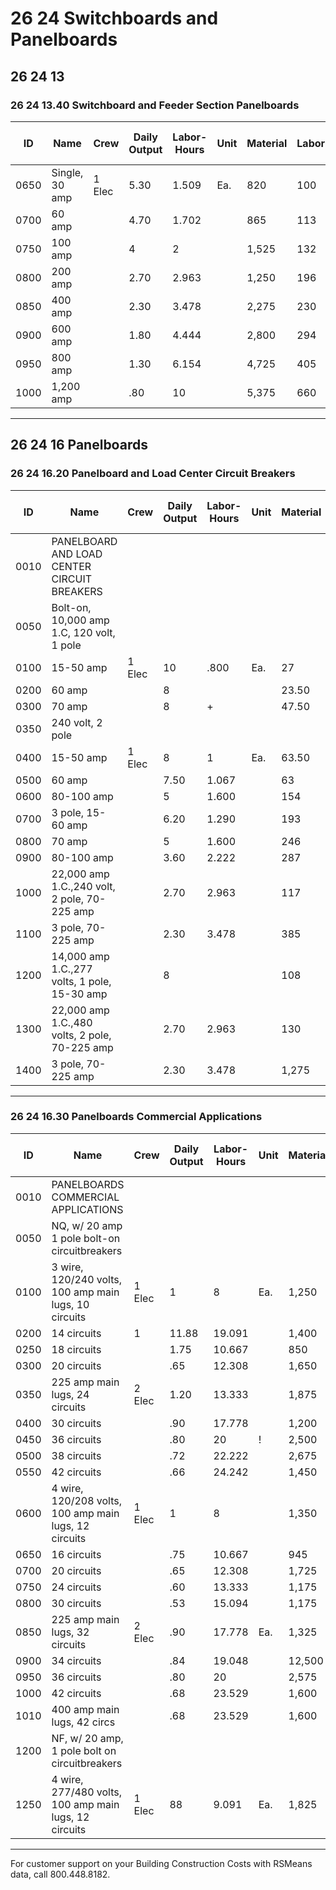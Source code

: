 # 26 24 Switchboards and Panelboards

## 26 24 13  
### 26 24 13.40 Switchboard and Feeder Section Panelboards

| ID   | Name                                                                 | Crew   | Daily Output | Labor-Hours | Unit | Material | Labor  | Equipment | Total | Total Incl O&P |
|------|----------------------------------------------------------------------|--------|--------------|-------------|------|----------|--------|-----------|-------|----------------|
| 0650 | Single, 30 amp                                                       | 1 Elec | 5.30         | 1.509       | Ea.  | 820      | 100    |           | 920   | 1,050          |
| 0700 | 60 amp                                                               |        | 4.70         | 1.702       |      | 865      | 113    |           | 978   | 1,125          |
| 0750 | 100 amp                                                              |        | 4            | 2           |      | 1,525    | 132    |           | 1,657 | 1,875          |
| 0800 | 200 amp                                                              |        | 2.70         | 2.963       |      | 1,250    | 196    |           | 1,446 | 1,675          |
| 0850 | 400 amp                                                              |        | 2.30         | 3.478       |      | 2,275    | 230    |           | 2,505 | 2,850          |
| 0900 | 600 amp                                                              |        | 1.80         | 4.444       |      | 2,800    | 294    |           | 3,094 | 3,500          |
| 0950 | 800 amp                                                              |        | 1.30         | 6.154       |      | 4,725    | 405    |           | 5,130 | 5,800          |
| 1000 | 1,200 amp                                                            |        | .80          | 10          |      | 5,375    | 660    |           | 6,035 | 6,875          |

---

## 26 24 16 Panelboards

### 26 24 16.20 Panelboard and Load Center Circuit Breakers

| ID    | Name                                                                 | Crew   | Daily Output | Labor-Hours | Unit | Material | Labor  | Equipment | Total | Total Incl O&P |
|-------|----------------------------------------------------------------------|--------|--------------|-------------|------|----------|--------|-----------|-------|----------------|
| 0010  | PANELBOARD AND LOAD CENTER CIRCUIT BREAKERS                          |        |              |             |      |          |        |           |       |                |
| 0050  | Bolt-on, 10,000 amp 1.C, 120 volt, 1 pole                            |        |              |             |      |          |        |           |       |                |
| 0100  | 15-50 amp                                                            | 1 Elec | 10           | .800        | Ea.  | 27       | 536    | 80        | 109   |                |
| 0200  | 60 amp                                                               |        | 8            |             |      | 23.50    |        | 89.50     | 125   |                |
| 0300  | 70 amp                                                               |        | 8            | +           |      | 47.50    |        | 113.50    | 151   |                |
| 0350  | 240 volt, 2 pole                                                     |        |              |             |      |          |        |           |       |                |
| 0400  | 15-50 amp                                                            | 1 Elec | 8            | 1           | Ea.  | 63.50    | 66     |           | 129.50| 169            |
| 0500  | 60 amp                                                               |        | 7.50         | 1.067       |      | 63       | 70.50  |           | 133.50| 174            |
| 0600  | 80-100 amp                                                           |        | 5            | 1.600       |      | 154      | 106    |           | 260   | 325            |
| 0700  | 3 pole, 15-60 amp                                                    |        | 6.20         | 1.290       |      | 193      | 85.50  |           | 278.50| 340            |
| 0800  | 70 amp                                                               |        | 5            | 1.600       |      | 246      | 106    |           | 352   | 430            |
| 0900  | 80-100 amp                                                           |        | 3.60         | 2.222       |      | 287      | 147    |           | 434   | 535            |
| 1000  | 22,000 amp 1.C.,240 volt, 2 pole, 70-225 amp                         |        | 2.70         | 2.963       |      | 117      | 196    |           | 313   | 420            |
| 1100  | 3 pole, 70-225 amp                                                   |        | 2.30         | 3.478       |      | 385      | 230    |           | 615   | 760            |
| 1200  | 14,000 amp 1.C.,277 volts, 1 pole, 15-30 amp                         |        | 8            |             |      | 108      | 66     |           | 174   | 217            |
| 1300  | 22,000 amp 1.C.,480 volts, 2 pole, 70-225 amp                        |        | 2.70         | 2.963       |      | 130      | 196    |           | 326   | 435            |
| 1400  | 3 pole, 70-225 amp                                                   |        | 2.30         | 3.478       |      | 1,275    | 230    |           | 1,505 | 1,750          |

---

### 26 24 16.30 Panelboards Commercial Applications

| ID    | Name                                                                 | Crew   | Daily Output | Labor-Hours | Unit | Material | Labor  | Equipment | Total | Total Incl O&P |
|-------|----------------------------------------------------------------------|--------|--------------|-------------|------|----------|--------|-----------|-------|----------------|
| 0010  | PANELBOARDS COMMERCIAL APPLICATIONS                                  |        |              |             |      |          |        |           |       |                |
| 0050  | NQ, w/ 20 amp 1 pole bolt-on circuitbreakers                         |        |              |             |      |          |        |           |       |                |
| 0100  | 3 wire, 120/240 volts, 100 amp main lugs, 10 circuits                | 1 Elec | 1            | 8           | Ea.  | 1,250    | 530    |           | 1,780 | 2,150          |
| 0200  | 14 circuits                                                          | 1      | 11.88        | 19.091      |      | 1,400    | 600    |           | 2,000 | 2,425          |
| 0250  | 18 circuits                                                          |        | 1.75         | 10.667      |      | 850      | 705    |           | 1,555 | 1,975          |
| 0300  | 20 circuits                                                          |        | .65          | 12.308      |      | 1,650    | 815    |           | 2,465 | 3,025          |
| 0350  | 225 amp main lugs, 24 circuits                                       | 2 Elec | 1.20         | 13.333      |      | 1,875    | 885    |           | 2,760 | 3,350          |
| 0400  | 30 circuits                                                          |        | .90          | 17.778      |      | 1,200    | 1,175  |           | 2,375 | 3,075          |
| 0450  | 36 circuits                                                          |        | .80          | 20          | !    | 2,500    | 1,325  |           | 3,825 | 4,725          |
| 0500  | 38 circuits                                                          |        | .72          | 22.222      |      | 2,675    | 1,475  |           | 4,150 | 5,125          |
| 0550  | 42 circuits                                                          |        | .66          | 24.242      |      | 1,450    | 1,600  |           | 3,050 | 3,975          |
| 0600  | 4 wire, 120/208 volts, 100 amp main lugs, 12 circuits                | 1 Elec | 1            | 8           |      | 1,350    | 530    |           | 1,880 | 2,250          |
| 0650  | 16 circuits                                                          |        | .75          | 10.667      |      | 945      | 705    |           | 1,650 | 2,100          |
| 0700  | 20 circuits                                                          |        | .65          | 12.308      |      | 1,725    | 815    |           | 2,540 | 3,100          |
| 0750  | 24 circuits                                                          |        | .60          | 13.333      |      | 1,175    | 885    |           | 2,060 | 2,600          |
| 0800  | 30 circuits                                                          |        | .53          | 15.094      |      | 1,175    | 1,000  |           | 2,175 | 2,775          |
| 0850  | 225 amp main lugs, 32 circuits                                       | 2 Elec | .90          | 17.778      | Ea.  | 1,325    | 1,175  |           | 2,500 | 3,200          |
| 0900  | 34 circuits                                                          |        | .84          | 19.048      |      | 12,500   | 1,250  |           | 3,750 | 4,625          |
| 0950  | 36 circuits                                                          |        | .80          | 20          |      | 2,575    | 1,325  |           | 3,900 | 4,800          |
| 1000  | 42 circuits                                                          |        | .68          | 23.529      |      | 1,600    | 1,550  |           | 3,150 | 4,075          |
| 1010  | 400 amp main lugs, 42 circs                                          |        | .68          | 23.529      |      | 1,600    | 1,550  |           | 3,150 | 4,075          |
| 1200  | NF, w/ 20 amp, 1 pole bolt on circuitbreakers                        |        |              |             |      |          |        |           |       |                |
| 1250  | 4 wire, 277/480 volts, 100 amp main lugs, 12 circuits                | 1 Elec | 88           | 9.091       | Ea.  | 1,825    | 600    |           | 2,425 | 2,900          |

---

For customer support on your Building Construction Costs with RSMeans data, call 800.448.8182.